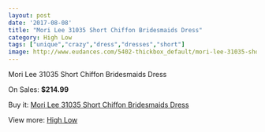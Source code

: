 ```yaml
---
layout: post
date: '2017-08-08'
title: "Mori Lee 31035 Short Chiffon Bridesmaids Dress"
category: High Low
tags: ["unique","crazy","dress","dresses","short"]
image: http://www.eudances.com/5402-thickbox_default/mori-lee-31035-short-chiffon-bridesmaids-dress.jpg
---
```

Mori Lee 31035 Short Chiffon Bridesmaids Dress

On Sales: **$214.99**
<a href="https://www.eudances.com/en/high-low/1843-mori-lee-31035-short-chiffon-bridesmaids-dress.html"><amp-img layout="responsive" width="600" height="600" src="//www.eudances.com/5402-thickbox_default/mori-lee-31035-short-chiffon-bridesmaids-dress.jpg" alt="Mori Lee 31035 Short Chiffon Bridesmaids Dress 0" /></a>
<a href="https://www.eudances.com/en/high-low/1843-mori-lee-31035-short-chiffon-bridesmaids-dress.html"><amp-img layout="responsive" width="600" height="600" src="//www.eudances.com/5405-thickbox_default/mori-lee-31035-short-chiffon-bridesmaids-dress.jpg" alt="Mori Lee 31035 Short Chiffon Bridesmaids Dress 1" /></a>
<a href="https://www.eudances.com/en/high-low/1843-mori-lee-31035-short-chiffon-bridesmaids-dress.html"><amp-img layout="responsive" width="600" height="600" src="//www.eudances.com/5404-thickbox_default/mori-lee-31035-short-chiffon-bridesmaids-dress.jpg" alt="Mori Lee 31035 Short Chiffon Bridesmaids Dress 2" /></a>
<a href="https://www.eudances.com/en/high-low/1843-mori-lee-31035-short-chiffon-bridesmaids-dress.html"><amp-img layout="responsive" width="600" height="600" src="//www.eudances.com/5403-thickbox_default/mori-lee-31035-short-chiffon-bridesmaids-dress.jpg" alt="Mori Lee 31035 Short Chiffon Bridesmaids Dress 3" /></a>

Buy it: [Mori Lee 31035 Short Chiffon Bridesmaids Dress](https://www.eudances.com/en/high-low/1843-mori-lee-31035-short-chiffon-bridesmaids-dress.html "Mori Lee 31035 Short Chiffon Bridesmaids Dress")

View more: [High Low](https://www.eudances.com/en/20-high-low "High Low")